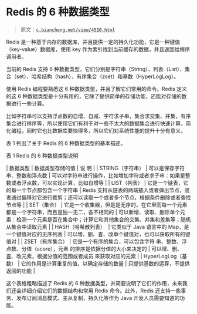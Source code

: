 # Redis 的 6 种数据类型

> 原文：[`c.biancheng.net/view/4510.html`](http://c.biancheng.net/view/4510.html)

Redis 是一种基于内存的数据库，并且提供一定的持久化功能，它是一种键值（key-value）数据库，使用 key 作为索引找到当前缓存的数据，并且返回给程序调用者。

当前的 Redis 支持 6 种数据类型，它们分别是字符串（String）、列表（List）、集合（set）、哈希结构（hash）、有序集合（zset）和基数（HyperLogLog）。

使用 Redis 编程要熟悉这 6 种数据类型，并且了解它们常用的命令。Redis 定义的这 6 种数据类型是十分有用的，它除了提供简单的存储功能，还能对存储的数据进行一些计算。

比如字符串可以支持浮点数的自增、自减、字符求子串，集合求交集、并集，有序集合进行排序等，所以使用它们有利于对一些不太大的数据集合进行快速计算，简化编程，同时它也比数据库要快得多，所以它们对系统性能的提升十分有意义。

表 1 列出了关于 Redis 的 6 种数据类型的基本描述。

表 1 Redis 的 6 种数据类型说明

| 数据类型 | 数据类型存储的值 | 说 明 |
| STRING（字符串） | 可以是保存字符串、整数和浮点数 | 可以对字符串进行操作，比如增加字符或者求子串：如果是整数或者浮点数，可以实现计算，比如自增等 |
| LIST（列表） | 它是一个链表，它的每一个节点都包含一个字符串 | Redis 支持从链表的两端插入或者弹出节点，或者通过偏移对它进行裁剪；还可以读取一个或者多个节点，根据条件删除或者查找节点等 |
| SET（集合） | 它是一个收集器，但是是无序的，在它里而每一个元素都是一个字符串，而且是独一无二，各不相同的 | 可以新增、读取、删除单个元素：检测一个元素是否在集合中；计算它和其他集合的交集、并集和差集等；随机从集合中读取元素 |
| HASH（哈希散列表）  |  它类似于 Java 语言中的 Map，是一个键值对应的无序列表 | 可以増、删、査、改单个键值对，也可以获取所有的键值对 |
| ZSET（有序集合） | 它是一个有序的集合，可以包含字符 串、整数、浮点数、分值（score），元素 的排序是依据分值的大小来决定的 | 可以增、删、査、改元素，根据分值的范围或者成员 來获取对应的元索 |
| HyperLogLog（基数） | 它的作用是计算重复的值，以确定存储的数量 | 只提供基数的运算，不提供返回的功能 |

这个表格粗略描述了 Redis 的 6 种数据类型，并简要说明了它们的作用，未来我们还会详细介绍它们的数据结构和常用 Redis 命令。此外，Redis 还支持一些事务、发布订阅消息模式、主从复制、持久化等作为 Java 开发人员需要知道的功能。